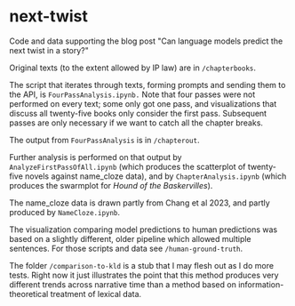 next-twist
==========

Code and data supporting the blog post "Can language models predict the next twist in a story?"

Original texts (to the extent allowed by IP law) are in ```/chapterbooks```.

The script that iterates through texts, forming prompts and sending them to the API, is ```FourPassAnalysis.ipynb.``` Note that four passes were not performed on every text; some only got one pass, and  visualizations that discuss all twenty-five books only consider the first pass. Subsequent passes are only necessary if we want to catch all the chapter breaks.

The output from ```FourPassAnalysis``` is in ```/chapterout```.

Further analysis is performed on that output by ```AnalyzeFirstPassOfAll.ipynb``` (which produces the scatterplot of twenty-five novels against name_cloze data), and by ```ChapterAnalysis.ipynb``` (which produces the swarmplot for *Hound of the Baskervilles*).

The name_cloze data is drawn partly from Chang et al 2023, and partly produced by ```NameCloze.ipynb```.

The visualization comparing model predictions to human predictions was based on a slightly different, older pipeline which allowed multiple sentences. For those scripts and data see ```/human-ground-truth```.

The folder ```/comparison-to-kld``` is a stub that I may flesh out as I do more tests. Right now it just illustrates the point that this method produces very different trends across narrative time than a method based on information-theoretical treatment of lexical data.



